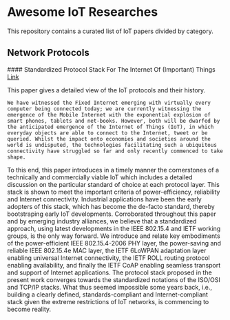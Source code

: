 # Awesome IoT Researches

This repository contains a curated list of IoT papers divided by category.

## Network Protocols

#### Standardized Protocol Stack For The Internet Of (Important) Things [Link](https://telematics.poliba.it/publications/2013/SurveyIoT13.pdf)

   This paper gives a detailed view of the IoT protocols and their history.

    We have witnessed the Fixed Internet emerging with virtually every computer being connected today; we are currently witnessing the emergence of the Mobile Internet with the exponential explosion of smart phones, tablets and net-books. However, both will be dwarfed by the anticipated emergence of the Internet of Things (IoT), in which everyday objects are able to connect to the Internet, tweet or be queried. Whilst the impact onto economies and societies around the world is undisputed, the technologies facilitating such a ubiquitous connectivity have struggled so far and only recently commenced to take shape.
To this end, this paper introduces in a timely manner the cornerstones of a technically and commercially viable IoT which includes a detailed discussion on the particular standard of choice at each protocol layer. This stack is shown to meet the important criteria of power-efficiency, reliability and Internet connectivity. Industrial applications have been the early adopters of this stack, which has become the de-facto standard, thereby bootstraping early IoT developments.
Corroborated throughout this paper and by emerging industry alliances, we believe that a standardized approach, using latest developments in the IEEE 802.15.4 and IETF working groups, is the only way forward. We introduce and relate key embodiments of the power-efficient IEEE 802.15.4-2006 PHY layer, the power-saving and reliable IEEE 802.15.4e MAC layer, the IETF 6LoWPAN adaptation layer enabling universal Internet connectivity, the IETF ROLL routing protocol enabling availability, and finally the IETF CoAP enabling seamless transport and support of Internet applications.
The protocol stack proposed in the present work converges towards the standardized notations of the ISO/OSI and TCP/IP stacks. What thus seemed impossible some years back, i.e., building a clearly defined, standards-compliant and Internet-compliant stack given the extreme restrictions of IoT networks, is commencing to become reality.
   
